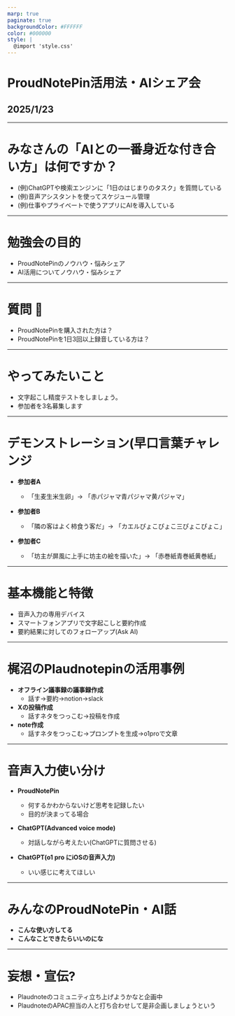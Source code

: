 ```yaml
---
marp: true
paginate: true
backgroundColor: #FFFFFF
color: #000000
style: |
  @import 'style.css'
---
```

<!-- _backgroundImage: url('images/cover-public.png') -->
<!-- _class: title -->

# ProudNotePin活用法・AIシェア会

## 2025/1/23

---

<!-- _backgroundImage: url('images/background-public.png') -->
# みなさんの「AIとの一番身近な付き合い方」は何ですか？
- (例)ChatGPTや検索エンジンに「1日のはじまりのタスク」を質問している  
- (例)音声アシスタントを使ってスケジュール管理  
- (例)仕事やプライベートで使うアプリにAIを導入している

---
<!-- _backgroundImage: url('images/background-public.png') -->
# 勉強会の目的

- ProudNotePinのノウハウ・悩みシェア
- AI活用についてノウハウ・悩みシェア

---

<!-- _backgroundImage: url('images/background-public.png') -->
# 質問 🤚

- ProudNotePinを購入された方は？
- ProudNotePinを1日3回以上録音している方は？

---

<!-- _backgroundImage: url('images/background-public.png') -->
# やってみたいこと

- 文字起こし精度テストをしましょう。
- 参加者を3名募集します

---

<!-- _backgroundImage: url('images/background-public.png') -->
# デモンストレーション(早口言葉チャレンジ

- **参加者A**
  - 「生麦生米生卵」→ 「赤パジャマ青パジャマ黄パジャマ」

- **参加者B**
  - 「隣の客はよく柿食う客だ」→ 「カエルぴょこぴょこ三ぴょこぴょこ」

- **参加者C**
  - 「坊主が屏風に上手に坊主の絵を描いた」→ 「赤巻紙青巻紙黄巻紙」

---


<!-- _backgroundImage: url('images/background-public.png') -->
# 基本機能と特徴
- 音声入力の専用デバイス
- スマートフォンアプリで文字起こしと要約作成
- 要約結果に対してのフォローアップ(Ask AI)

---

<!-- _backgroundImage: url('images/background-public.png') -->
# 梶沼のPlaudnotepinの活用事例

- **オフライン議事録の議事録作成**
  - 話す→要約→notion→slack
- **Xの投稿作成**
  - 話すネタをつっこむ→投稿を作成
- **note作成**
  - 話すネタをつっこむ→プロンプトを生成→o1proで文章

---

<!-- _backgroundImage: url('images/background-public.png') -->
# 音声入力使い分け

- **ProudNotePin**
  - 何するかわからないけど思考を記録したい
  - 目的が決まってる場合

- **ChatGPT(Advanced voice mode)**
  - 対話しながら考えたい(ChatGPTに質問させる)

- **ChatGPT(o1 pro にiOSの音声入力)**
  - いい感じに考えてほしい

---

<!-- _backgroundImage: url('images/background-public.png') -->
# みんなのProudNotePin・AI話

- **こんな使い方してる**
- **こんなことできたらいいのにな**

---
<!-- _backgroundImage: url('images/background-public.png') -->

# 妄想・宣伝?
- Plaudnoteのコミュニティ立ち上げようかなと企画中
- PlaudnoteのAPAC担当の人と打ち合わせして是非企画しましょうという

